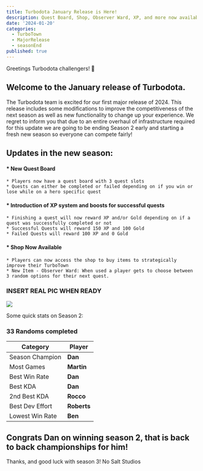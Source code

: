 ```yaml
---
title: Turbodota January Release is Here!
description: Quest Board, Shop, Observer Ward, XP, and more now available.
date: '2024-01-20'
categories:
  - TurboTown
  - MajorRelease
  - seasonEnd
published: true
---
```

<script context="module">
  import { base } from "$app/paths";
</script>
Greetings Turbodota challengers! 👋

## Welcome to the January release of Turbodota.

The Turbodota team is excited for our first major release of 2024. This release includes some modifications to improve the competitiveness of the next season as well as new functionality to change up your experience. We regret to inform you that due to an entire overhaul of infrastructure required for this update we are going to be ending Season 2 early and starting a fresh new season so everyone can compete fairly!

## Updates in the new season:

#### * New Quest Board 
    * Players now have a quest board with 3 quest slots
    * Quests can either be completed or failed depending on if you win or lose while on a hero specific quest
#### * Introduction of XP system and boosts for successful quests
    * Finishing a quest will now reward XP and/or Gold depending on if a quest was successfully completed or not
    * Successful Quests will reward 150 XP and 100 Gold
    * Failed Quests will reward 100 XP and 0 Gold
#### * Shop Now Available
    * Players can now access the shop to buy items to strategically improve their TurboTown
    * New Item - Observer Ward: When used a player gets to choose between 3 random options for their next quest.

### INSERT REAL PIC WHEN READY
<img src="{base}/season2leaderboard.png">

Some quick stats on Season 2:

### 33 Randoms completed

| Category | Player |
| -------- | ------ |
| Season Champion | **Dan** |
| Most Games | **Martin** |
| Best Win Rate | **Dan** |
| Best KDA | **Dan** |
| 2nd Best KDA | **Rocco** |
| Best Dev Effort | **Roberts** |
| Lowest Win Rate | **Ben** |

Congrats Dan on winning season 2, that is back to back championships for him!
--- 

Thanks, and good luck with season 3!
No Salt Studios

